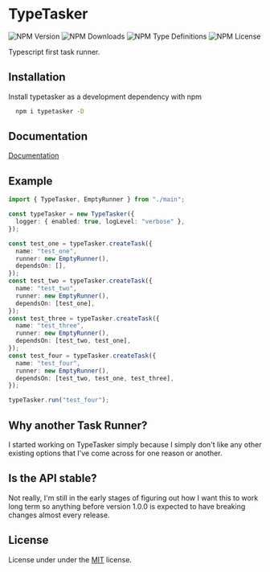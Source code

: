 # TypeTasker

![NPM Version](https://img.shields.io/npm/v/typetasker)
![NPM Downloads](https://img.shields.io/npm/dw/typeTasker)
![NPM Type Definitions](https://img.shields.io/npm/types/typetasker)
![NPM License](https://img.shields.io/npm/l/typetasker)

Typescript first task runner.

## Installation

Install typetasker as a development dependency with npm

```bash
  npm i typetasker -D
```

## Documentation

[Documentation](https://github.com/ParadoxicalSerenity/TypeTasker/wiki)

## Example
```typescript
import { TypeTasker, EmptyRunner } from "./main";

const typeTasker = new TypeTasker({
  logger: { enabled: true, logLevel: "verbose" },
});

const test_one = typeTasker.createTask({
  name: "test_one",
  runner: new EmptyRunner(),
  dependsOn: [],
});
const test_two = typeTasker.createTask({
  name: "test_two",
  runner: new EmptyRunner(),
  dependsOn: [test_one],
});
const test_three = typeTasker.createTask({
  name: "test_three",
  runner: new EmptyRunner(),
  dependsOn: [test_two, test_one],
});
const test_four = typeTasker.createTask({
  name: "test_four",
  runner: new EmptyRunner(),
  dependsOn: [test_two, test_one, test_three],
});

typeTasker.run("test_four");
```

## Why another Task Runner?

I started working on TypeTasker simply because I simply don't like any other existing options that I've come across for one reason or another.

## Is the API stable?

Not really, I'm still in the early stages of figuring out how I want this to work long term so anything before version 1.0.0 is expected to have breaking changes almost every release.

## License

License under under the [MIT](https://choosealicense.com/licenses/mit/) license.
